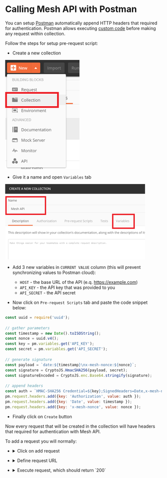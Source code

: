 # Calling Mesh API with Postman

You can setup [Postman](https://www.getpostman.com/) automatically append HTTP headers that
required for authentication. Postman allows executing [custom code](https://learning.getpostman.com/docs/postman/scripts/pre-request-scripts/) before making any request within
collection.

Follow the steps for setup pre-request script:

- Create a new collection 

![](./assets/create_collection.png)
- Give it a name and open `Variables` tab

![](./assets/name_collection.png)

- Add 3 new variables in `CURRENT VALUE` column (this will prevent synchronizing values to Postman cloud):
  - `HOST` - the base URL of the API (e.q. https://example.com)
  - `API_KEY` - the API key that was provided to you
  - `API_SECRET` - the API secret 

- Now click on `Pre-request Scripts` tab and paste the code snippet below:
```js
const uuid = require('uuid');

// gather parameters
const timestamp = new Date().toISOString();
const nonce = uuid.v4();
const key = pm.variables.get('API_KEY');
const secret = pm.variables.get('API_SECRET');

// generate signature
const payload = `date:${timestamp}\nx-mesh-nonce:${nonce}`;
const signature = CryptoJS.HmacSHA256(payload, secret);
const signatureEncoded = CryptoJS.enc.Base64.stringify(signature);

// append headers
const auth = `HMAC-SHA256 Credential=${key};SignedHeaders=Date,x-mesh-nonce;Signature=${signatureEncoded}`;
pm.request.headers.add({key: 'Authorization', value: auth });
pm.request.headers.add({key: 'Date', value: timestamp });
pm.request.headers.add({key: 'x-mesh-nonce', value: nonce });
```
- Finally click on `Create` button

Now every request that will be created in the collection will have headers that required for authentication with Mesh API.

To add a request you will normally:
- <details>
    <summary>Click on add request</summary>

    ![](./assets/add_request.png)
</details>

- <details>
    <summary>Define request URL</summary>

    ![](./assets/request.png)
</details>

- <details>
    <summary>Execute request, which should return `200`</summary>
    
    ![](./assets/request_sent.png)
</details>
